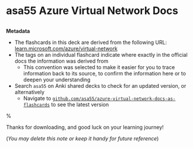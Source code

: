 # asa55 Azure Virtual Network Docs

##

**Metadata**

- The flashcards in this deck are derived from the following URL: [learn.microsoft.com/azure/virtual-network](learn.microsoft.com/azure/virtual-network)
- The tags on an individual flashcard indicate where exactly in the official docs the information was derived from
  - This convention was selected to make it easier for you to trace information back to its source, to confirm the information here or to deepen your understanding
- Search `asa55` on Anki shared decks to check for an updated version, or alternatively
  - Navigate to [`github.com/asa55/azure-virtual-network-docs-as-flashcards`](https://github.com/asa55/azure-virtual-network-docs-as-flashcards) to see the latest version

%

Thanks for downloading, and good luck on your learning journey!

(_You may delete this note or keep it handy for future reference_)
